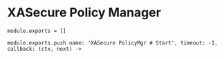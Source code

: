

# XASecure Policy Manager

    module.exports = []

    module.exports.push name: 'XASecure PolicyMgr # Start', timeout: -1, callback: (ctx, next) ->
      

